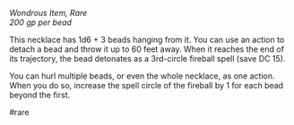*Wondrous Item, Rare*  
*200 gp per bead*

This necklace has 1d6 + 3 beads hanging from it. You can use an action to detach a bead and throw it up to 60 feet away. When it reaches the end of its trajectory, the bead detonates as a 3rd-circle fireball spell (save DC 15).

You can hurl multiple beads, or even the whole necklace, as one action. When you do so, increase the spell circle of the fireball by 1 for each bead beyond the first.

#rare
